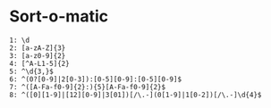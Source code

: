 # Sort-o-matic

    1: \d
    2: [a-zA-Z]{3}
    3: [a-z0-9]{2}
    4: [^A-L1-5]{2}
    5: ^\d{3,}$
    6: ^(0?[0-9]|2[0-3]):[0-5][0-9]:[0-5][0-9]$
    7: ^([A-Fa-f0-9]{2}:){5}[A-Fa-f0-9]{2}$
    8: ^([0][1-9]|[12][0-9]|3[01])[/\.-](0[1-9]|1[0-2])[/\.-]\d{4}$
